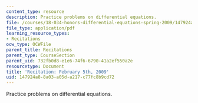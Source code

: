 ```yaml
---
content_type: resource
description: Practice problems on differential equations.
file: /courses/18-034-honors-differential-equations-spring-2009/147924a88a03a05da217c77fc8b9cd72_MIT18_034s09_rec01_2_5.pdf
file_type: application/pdf
learning_resource_types:
- Recitations
ocw_type: OCWFile
parent_title: Recitations
parent_type: CourseSection
parent_uid: 732fb0d8-e1e6-74f6-6790-41a2ef550a2e
resourcetype: Document
title: 'Recitation: February 5th, 2009'
uid: 147924a8-8a03-a05d-a217-c77fc8b9cd72
---
```

Practice problems on differential equations.

